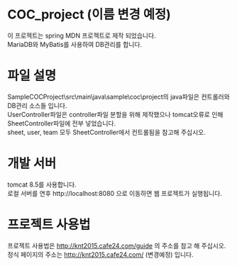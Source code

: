COC_project (이름 변경 예정)
=============
이 프로젝트는 spring MDN 프로젝트로 제작 되었습니다.      
MariaDB와 MyBatis를 사용하여 DB관리를 합니다.    

파일 설명
=============
SampleCOCProject\src\main\java\sample\coc\project의 java파일은 컨트롤러와 DB관리 소스들 입니다.       
UserController파일은 controller파일 분할을 위해 제작했으나 tomcat오류로 인해 SheetController파일에 전부 넣었습니다.     
sheet, user, team 모두 SheetController에서 컨트롤됨을 참고해 주십시오.   

개발 서버
=============
tomcat 8.5를 사용합니다.       
로컬 서버를 연후 http://localhost:8080 으로 이동하면 웹 프로젝트가 실행됩니다.              


프로젝트 사용법
=============
프로젝트 사용법은 http://knt2015.cafe24.com/guide 의 주소를 참고 해 주십시오.       
정식 페이지의 주소는 http://knt2015.cafe24.com/ (변경예정) 입니다.
